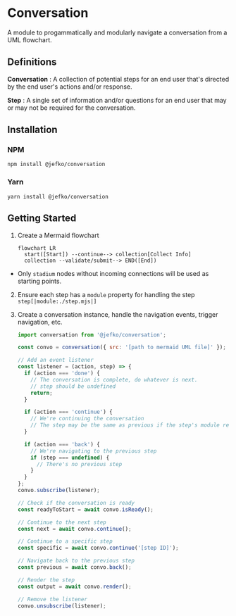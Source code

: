 # Conversation

A module to progammatically and modularly navigate a conversation from a UML flowchart.

## Definitions

**Conversation**
: A collection of potential steps for an end user that's directed by the end user's actions and/or response.

**Step**
: A single set of information and/or questions for an end user that may or may not be required for the conversation.

## Installation

### NPM

`npm install @jefko/conversation`

### Yarn

`yarn install @jefko/conversation`

## Getting Started

1. Create a Mermaid flowchart

   ```mermaid
   flowchart LR
     start([Start]) --continue--> collection[Collect Info]
     collection --validate/submit--> END([End])
   ```

- Only `stadium` nodes without incoming connections will be used as starting points.

2. Ensure each step has a `module` property for handling the step
   `step[|module:./step.mjs|]`

3. Create a conversation instance, handle the navigation events, trigger navigation, etc.

   ```javascript
   import conversation from '@jefko/conversation';

   const convo = conversation({ src: '[path to mermaid UML file]' });

   // Add an event listener
   const listener = (action, step) => {
     if (action === 'done') {
       // The conversation is complete, do whatever is next.
       // step should be undefined
       return;
     }

     if (action === 'continue') {
       // We're continuing the conversation
       // The step may be the same as previous if the step's module returns false for isComplete().
     }

     if (action === 'back') {
       // We're navigating to the previous step
       if (step === undefined) {
         // There's no previous step
       }
     }
   };
   convo.subscribe(listener);

   // Check if the conversation is ready
   const readyToStart = await convo.isReady();

   // Continue to the next step
   const next = await convo.continue();

   // Continue to a specific step
   const specific = await convo.continue('[step ID]');

   // Navigate back to the previous step
   const previous = await convo.back();

   // Render the step
   const output = await convo.render();

   // Remove the listener
   convo.unsubscribe(listener);
   ```
